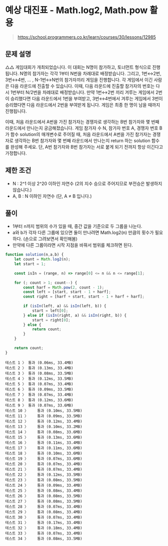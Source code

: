 # 예상 대진표 - Math.log2, Math.pow 활용
> https://school.programmers.co.kr/learn/courses/30/lessons/12985

## 문제 설명
△△ 게임대회가 개최되었습니다. 이 대회는 N명이 참가하고, 토너먼트 형식으로 진행됩니다. N명의 참가자는 각각 1부터 N번을 차례대로 배정받습니다. 그리고, 1번↔2번, 3번↔4번, ... , N-1번↔N번의 참가자끼리 게임을 진행합니다. 각 게임에서 이긴 사람은 다음 라운드에 진출할 수 있습니다. 이때, 다음 라운드에 진출할 참가자의 번호는 다시 1번부터 N/2번을 차례대로 배정받습니다. 만약 1번↔2번 끼리 겨루는 게임에서 2번이 승리했다면 다음 라운드에서 1번을 부여받고, 3번↔4번에서 겨루는 게임에서 3번이 승리했다면 다음 라운드에서 2번을 부여받게 됩니다. 게임은 최종 한 명이 남을 때까지 진행됩니다.

이때, 처음 라운드에서 A번을 가진 참가자는 경쟁자로 생각하는 B번 참가자와 몇 번째 라운드에서 만나는지 궁금해졌습니다. 게임 참가자 수 N, 참가자 번호 A, 경쟁자 번호 B가 함수 solution의 매개변수로 주어질 때, 처음 라운드에서 A번을 가진 참가자는 경쟁자로 생각하는 B번 참가자와 몇 번째 라운드에서 만나는지 return 하는 solution 함수를 완성해 주세요. 단, A번 참가자와 B번 참가자는 서로 붙게 되기 전까지 항상 이긴다고 가정합니다.

## 제한 조건
- N : 2^1 이상 2^20 이하인 자연수 (2의 지수 승으로 주어지므로 부전승은 발생하지 않습니다.)
- A, B : N 이하인 자연수 (단, A ≠ B 입니다.)

## 풀이
- 1부터 n까지 범위의 수가 있을 때, 중간 값을 기준으로 두 그룹을 나눈다.
- a와 b가 각자 다른 그룹에 있으면 둘이 만나려면 Math.log2(n) 만큼의 횟수가 필요하다. (손으로 그려보면서 확인해봄)
- 만약에 다른 그룹이라면 시작 지점을 바꿔서 범위를 체크하면 된다.

```js
function solution(n,a,b) {
    let count = Math.log2(n);
    let start = 1;
    
    const isIn = (range, n) => range[0] <= n && n <= range[1];
    
    for (; count > 1; count--) {
        const harf = Math.pow(2, count - 1);
        const left = [start, start - 1 + harf];
        const right = [harf + start, start - 1 + harf + harf];
        
        if (isIn(left, a) && isIn(left, b)) {
            start = left[0];
        } else if (isIn(right, a) && isIn(right, b)) {
            start = right[0];
        } else {
            return count;
        }
    }
    
    return count;
}
```

```
테스트 1 〉	통과 (0.06ms, 33.4MB)
테스트 2 〉	통과 (0.13ms, 33.4MB)
테스트 3 〉	통과 (0.08ms, 33.5MB)
테스트 4 〉	통과 (0.12ms, 33.5MB)
테스트 5 〉	통과 (0.07ms, 33.4MB)
테스트 6 〉	통과 (0.09ms, 33.5MB)
테스트 7 〉	통과 (0.07ms, 33.4MB)
테스트 8 〉	통과 (0.12ms, 33.6MB)
테스트 9 〉	통과 (0.07ms, 33.6MB)
테스트 10 〉	통과 (0.10ms, 33.5MB)
테스트 11 〉	통과 (0.09ms, 33.5MB)
테스트 12 〉	통과 (0.12ms, 33.4MB)
테스트 13 〉	통과 (0.10ms, 33.2MB)
테스트 14 〉	통과 (0.08ms, 33.6MB)
테스트 15 〉	통과 (0.13ms, 33.6MB)
테스트 16 〉	통과 (0.11ms, 33.4MB)
테스트 17 〉	통과 (0.11ms, 33.6MB)
테스트 18 〉	통과 (0.10ms, 33.6MB)
테스트 19 〉	통과 (0.07ms, 33.6MB)
테스트 20 〉	통과 (0.07ms, 33.4MB)
테스트 21 〉	통과 (0.07ms, 33.4MB)
테스트 22 〉	통과 (0.12ms, 33.5MB)
테스트 23 〉	통과 (0.08ms, 33.5MB)
테스트 24 〉	통과 (0.09ms, 33.4MB)
테스트 25 〉	통과 (0.08ms, 33.4MB)
테스트 26 〉	통과 (0.08ms, 33.5MB)
테스트 27 〉	통과 (0.08ms, 33.5MB)
테스트 28 〉	통과 (0.07ms, 33.4MB)
테스트 29 〉	통과 (0.08ms, 33.4MB)
테스트 30 〉	통과 (0.07ms, 33.4MB)
테스트 31 〉	통과 (0.17ms, 33.4MB)
테스트 32 〉	통과 (0.18ms, 33.4MB)
테스트 33 〉	통과 (0.07ms, 33.4MB)
테스트 34 〉	통과 (0.08ms, 33.5MB)
```
